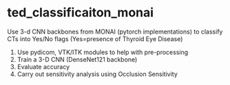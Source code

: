 # ted_classificaiton_monai
Use 3-d CNN backbones from MONAI (pytorch implementations) to classify CTs into Yes/No flags (Yes=presence of Thyroid Eye Disease)

1. Use pydicom, VTK/ITK modules to help with pre-processing
2. Train a 3-D CNN (DenseNet121 backbone)
3. Evaluate accuracy
4. Carry out sensitivity analysis using Occlusion Sensitivity 
